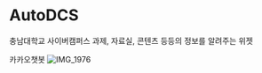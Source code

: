 # AutoDCS
충남대학교 사이버캠퍼스 과제, 자료실, 콘텐츠 등등의 정보를 알려주는 위젯

카카오챗봇
![IMG_1976](https://github.com/user-attachments/assets/f3dd7cec-2a58-4e89-9a95-cf15fad763a3)
